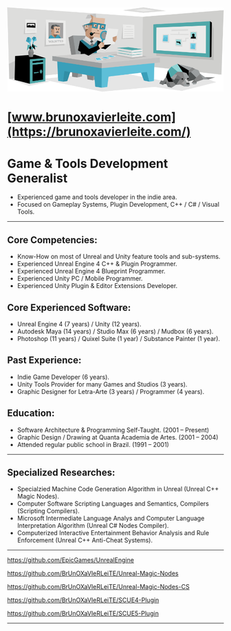 >>>>>>> #

![ISTJ-T](ISTJ.png "The Logistician")

# [www.brunoxavierleite.com](https://brunoxavierleite.com/)


# Game & Tools Development Generalist
* Experienced game and tools developer in the indie area.
* Focused on Gameplay Systems, Plugin Development, C++ / C# / Visual Tools.
___

## Core Competencies:
* Know-How on most of Unreal and Unity feature tools and sub-systems.
* Experienced Unreal Engine 4 C++ & Plugin Programmer.
* Experienced Unreal Engine 4 Blueprint Programmer.
* Experienced Unity PC / Mobile Programmer.
* Experienced Unity Plugin & Editor Extensions Developer.


## Core Experienced Software:
* Unreal Engine 4 (7 years) / Unity (12 years).
* Autodesk Maya (14 years) / Studio Max (6 years) / Mudbox (6 years).
* Photoshop (11 years) / Quixel Suite (1 year) / Substance Painter (1 year).


## Past Experience:
* Indie Game Developer (6 years).
* Unity Tools Provider for many Games and Studios (3 years).
* Graphic Designer for Letra-Arte (3 years) / Programmer (4 years).


## Education:
* Software Architecture & Programming Self-Taught. (2001 – Present)
* Graphic Design / Drawing at Quanta Academia de Artes. (2001 – 2004)
* Attended regular public school in Brazil. (1991 – 2001)

---

## Specialized Researches:
* Specialzied Machine Code Generation Algorithm in Unreal (Unreal C++ Magic Nodes).
* Computer Software Scripting Languages and Semantics, Compilers (Scripting Compilers).
* Microsoft Intermediate Language Analys and Computer Language Interpretation Algorithm (Unreal C# Nodes Compiler).
* Computerized Interactive Entertainment Behavior Analysis and Rule Enforcement (Unreal C++ Anti-Cheat Systems).

---


https://github.com/EpicGames/UnrealEngine

https://github.com/BrUnOXaVIeRLeiTE/Unreal-Magic-Nodes

https://github.com/BrUnOXaVIeRLeiTE/Unreal-Magic-Nodes-CS

https://github.com/BrUnOXaVIeRLeiTE/SCUE4-Plugin

https://github.com/BrUnOXaVIeRLeiTE/SCUE5-Plugin

---



>>>>>>> #
